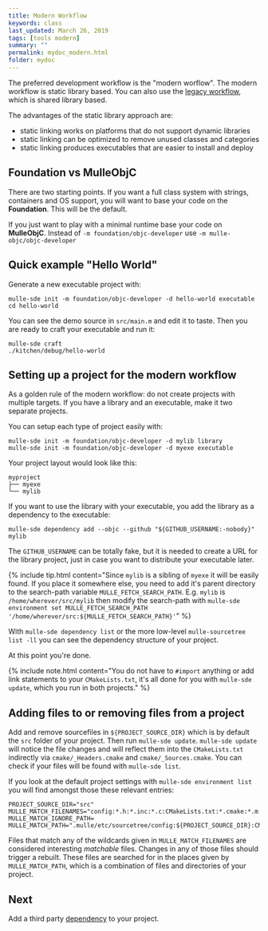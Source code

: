 ```yaml
---
title: Modern Workflow
keywords: class
last_updated: March 26, 2019
tags: [tools modern]
summary: ""
permalink: mydoc_modern.html
folder: mydoc
---
```


The preferred development workflow is the "modern worflow".
The modern workflow is static library based. You can also use the
[legacy workflow](mydoc_legacy.html), which is shared library based.


The advantages of the static library approach are:

* static linking works on platforms that do not support dynamic libraries
* static linking can be optimized to remove unused classes and categories
* static linking produces executables that are easier to install and deploy


## Foundation vs MulleObjC

There are two starting points. If you want a full class system with strings,
containers and OS support, you will want to base your code on the **Foundation**.
This will be the default.

If you just want to play with a minimal runtime base your code on **MulleObjC**.
Instead of `-m foundation/objc-developer` use `-m mulle-objc/objc-developer`


## Quick example "Hello World"

Generate a new executable project with:

``` console
mulle-sde init -m foundation/objc-developer -d hello-world executable
cd hello-world
```

You can see the demo source in `src/main.m` and edit it to taste. Then you
are ready to craft your executable and run it:

``` console
mulle-sde craft
./kitchen/debug/hello-world
```

## Setting up a project for the modern workflow

As a golden rule of the modern workflow: do not create projects
with multiple targets. If you have a library and an executable, make it two
separate projects.

You can setup each type of project easily with:

```
mulle-sde init -m foundation/objc-developer -d mylib library
mulle-sde init -m foundation/objc-developer -d myexe executable
```

Your project layout would look like this:

```
myproject
├── myexe
└── mylib
```

If you want to use the library with your executable, you add the library as a
dependency to the executable:

```
mulle-sde dependency add --objc --github "${GITHUB_USERNAME:-nobody}" mylib
```

The `GITHUB_USERNAME` can be totally fake, but it is needed to create a URL
for the library project, just in case you want to distribute your executable
later.


{% include tip.html content="Since `mylib` is a sibling of `myexe` it
will be easily found. If you place it somewhere else, you need to add it's
parent directory to the search-path variable `MULLE_FETCH_SEARCH_PATH`.
E.g. `mylib` is `/home/wherever/src/mylib` then modify the search-path with `mulle-sde environment set MULLE_FETCH_SEARCH_PATH '/home/wherever/src:${MULLE_FETCH_SEARCH_PATH}'`" %}


With `mulle-sde dependency list` or the more low-level `mulle-sourcetree list -ll`
you can see the dependency structure of your project.

At this point you're done.

{% include note.html content="You do not have to `#import` anything or add link
statements to your `CMakeLists.txt`, it's all done for you with
`mulle-sde update`, which you run in both projects." %}


## Adding files to or removing files from a project

Add and remove sourcefiles in `${PROJECT_SOURCE_DIR}` which is by default the
`src` folder of your project. Then run
`mulle-sde update`.  `mulle-sde update` will notice the file changes and will
reflect them into the `CMakeLists.txt` indirectly via `cmake/_Headers.cmake`
and `cmake/_Sources.cmake`. You can check if your files will be found with
`mulle-sde list`.


If you look at the default project settings with `mulle-sde environment list`
you will find amongst those these relevant entries:

```
PROJECT_SOURCE_DIR="src"
MULLE_MATCH_FILENAMES="config:*.h:*.inc:*.c:CMakeLists.txt:*.cmake:*.m:*.aam"
MULLE_MATCH_IGNORE_PATH=
MULLE_MATCH_PATH=".mulle/etc/sourcetree/config:${PROJECT_SOURCE_DIR}:CMakeLists.txt:cmake"
```

Files that match any of the wildcards given in `MULLE_MATCH_FILENAMES` are
considered interesting *matchable* files. Changes in any of those files
should trigger a rebuilt. These files are searched for in the places given by
`MULLE_MATCH_PATH`, which is a combination of files and directories of your
project.


## Next

Add a third party [dependency](mydoc_pnp_dependency.html) to your project.